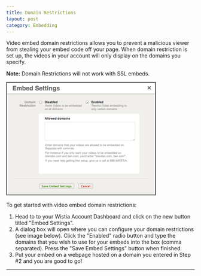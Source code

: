 ```yaml
---
title: Domain Restrictions
layout: post
category: Embedding
---
```


Video embed domain restrictions allows you to prevent a malicious viewer from stealing your embed code off your page.  When domain restriction is set up, the videos in your account will only display on the domains you specify.

**Note:** Domain Restrictions will not work with SSL embeds.



<div class="post_image center"><img src="/images/domain_restrictions_popup.png" alt="domain_restrictions_popup" /></div>

To get started with video embed domain restrictions:

1. Head to to your Wistia Account Dashboard and click on the new button titled "Embed Settings".
2. A dialog box will open where you can configure your domain restrictions (see image below).  Click the "Enabled" radio button and type the domains that you wish to use for your embeds into the box (comma separated).  Press the "Save Embed Settings" button when finished.
3. Put your embed on a webpage hosted on a domain you entered in Step #2 and you are good to go!

---
